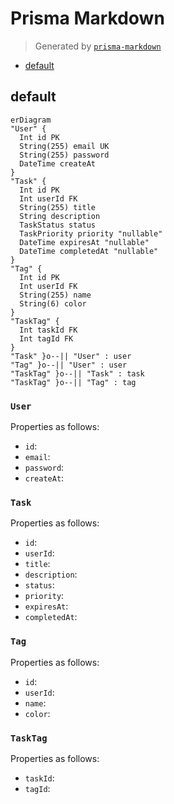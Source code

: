 # Prisma Markdown

> Generated by [`prisma-markdown`](https://github.com/samchon/prisma-markdown)

- [default](#default)

## default

```mermaid
erDiagram
"User" {
  Int id PK
  String(255) email UK
  String(255) password
  DateTime createAt
}
"Task" {
  Int id PK
  Int userId FK
  String(255) title
  String description
  TaskStatus status
  TaskPriority priority "nullable"
  DateTime expiresAt "nullable"
  DateTime completedAt "nullable"
}
"Tag" {
  Int id PK
  Int userId FK
  String(255) name
  String(6) color
}
"TaskTag" {
  Int taskId FK
  Int tagId FK
}
"Task" }o--|| "User" : user
"Tag" }o--|| "User" : user
"TaskTag" }o--|| "Task" : task
"TaskTag" }o--|| "Tag" : tag
```

### `User`

Properties as follows:

- `id`:
- `email`:
- `password`:
- `createAt`:

### `Task`

Properties as follows:

- `id`:
- `userId`:
- `title`:
- `description`:
- `status`:
- `priority`:
- `expiresAt`:
- `completedAt`:

### `Tag`

Properties as follows:

- `id`:
- `userId`:
- `name`:
- `color`:

### `TaskTag`

Properties as follows:

- `taskId`:
- `tagId`:

